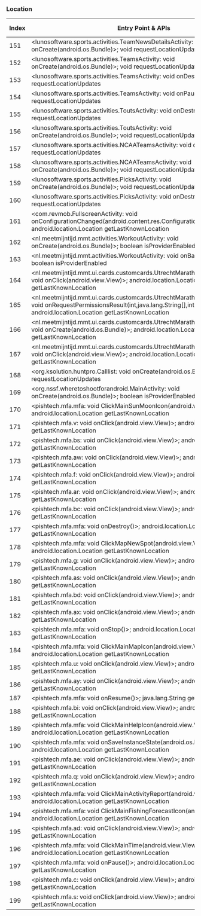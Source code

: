 ### Location
| Index | Entry Point & APIs | Screen shot | Resource id | Label |
| ------------- | ------------- | ------------- |-------------|-------------|
| 151 | <lunosoftware.sports.activities.TeamNewsDetailsActivity: void onCreate(android.os.Bundle)>; void requestLocationUpdates | ![](D:\COSMOS\output\py\Play_win8\Sports\lunosoftware.ncaabbscores\lunosoftware.sports.activities.TeamNewsDetailsActivity.png) |  | |
| 152 | <lunosoftware.sports.activities.TeamsActivity: void onCreate(android.os.Bundle)>; void requestLocationUpdates | ![](D:\COSMOS\output\py\Play_win8\Sports\lunosoftware.nbascores\lunosoftware.sports.activities.TeamsActivity.png) |  | |
| 153 | <lunosoftware.sports.activities.TeamsActivity: void onDestroy()>; void requestLocationUpdates | ![](D:\COSMOS\output\py\Play_win8\Sports\lunosoftware.nbascores\lunosoftware.sports.activities.TeamsActivity.png) |  | |
| 154 | <lunosoftware.sports.activities.TeamsActivity: void onPause()>; void requestLocationUpdates | ![](D:\COSMOS\output\py\Play_win8\Sports\lunosoftware.nbascores\lunosoftware.sports.activities.TeamsActivity.png) |  | |
| 155 | <lunosoftware.sports.activities.ToutsActivity: void onDestroy()>; void requestLocationUpdates | ![](D:\COSMOS\output\py\Play_win8\Sports\lunosoftware.ncaabbscores\lunosoftware.sports.activities.ToutsActivity.png) |  | |
| 156 | <lunosoftware.sports.activities.ToutsActivity: void onCreate(android.os.Bundle)>; void requestLocationUpdates | ![](D:\COSMOS\output\py\Play_win8\Sports\lunosoftware.ncaabbscores\lunosoftware.sports.activities.ToutsActivity.png) |  | |
| 157 | <lunosoftware.sports.activities.NCAATeamsActivity: void onDestroy()>; void requestLocationUpdates | ![](D:\COSMOS\output\py\Play_win8\Sports\lunosoftware.ncaabbscores\lunosoftware.sports.activities.NCAATeamsActivity.png) |  | |
| 158 | <lunosoftware.sports.activities.NCAATeamsActivity: void onCreate(android.os.Bundle)>; void requestLocationUpdates | ![](D:\COSMOS\output\py\Play_win8\Sports\lunosoftware.ncaabbscores\lunosoftware.sports.activities.NCAATeamsActivity.png) |  | |
| 159 | <lunosoftware.sports.activities.PicksActivity: void onCreate(android.os.Bundle)>; void requestLocationUpdates | ![](D:\COSMOS\output\py\Play_win8\Sports\lunosoftware.ncaabbscores\lunosoftware.sports.activities.PicksActivity.png) |  | |
| 160 | <lunosoftware.sports.activities.PicksActivity: void onDestroy()>; void requestLocationUpdates | ![](D:\COSMOS\output\py\Play_win8\Sports\lunosoftware.ncaabbscores\lunosoftware.sports.activities.PicksActivity.png) |  | |
| 161 | <com.revmob.FullscreenActivity: void onConfigurationChanged(android.content.res.Configuration)>; android.location.Location getLastKnownLocation | ![](D:\COSMOS\output\py\Play_win8\Sports\michigan.app\com.revmob.FullscreenActivity.png) |  | |
| 162 | <nl.meetmijntijd.mmt.activities.WorkoutActivity: void onCreate(android.os.Bundle)>; boolean isProviderEnabled | ![](D:\COSMOS\output\py\Play_win8\Sports\nl.meetmijntijd.kansascitymarathon\nl.meetmijntijd.mmt.activities.WorkoutActivity.png) |  | |
| 163 | <nl.meetmijntijd.mmt.activities.WorkoutActivity: void onBackPressed()>; boolean isProviderEnabled | ![](D:\COSMOS\output\py\Play_win8\Sports\nl.meetmijntijd.kansascitymarathon\nl.meetmijntijd.mmt.activities.WorkoutActivity.png) |  | |
| 164 | <nl.meetmijntijd.mmt.ui.cards.customcards.UtrechtMarathon.ContactActivity$1: void onClick(android.view.View)>; android.location.Location getLastKnownLocation | ![](D:\COSMOS\output\py\Play_win8\Sports\nl.meetmijntijd.kansascitymarathon\nl.meetmijntijd.mmt.ui.cards.customcards.UtrechtMarathon.ContactActivity.png) |  | |
| 165 | <nl.meetmijntijd.mmt.ui.cards.customcards.UtrechtMarathon.ContactActivity: void onRequestPermissionsResult(int,java.lang.String[],int[])>; android.location.Location getLastKnownLocation | ![](D:\COSMOS\output\py\Play_win8\Sports\nl.meetmijntijd.kansascitymarathon\nl.meetmijntijd.mmt.ui.cards.customcards.UtrechtMarathon.ContactActivity.png) |  | |
| 166 | <nl.meetmijntijd.mmt.ui.cards.customcards.UtrechtMarathon.ContactActivity: void onCreate(android.os.Bundle)>; android.location.Location getLastKnownLocation | ![](D:\COSMOS\output\py\Play_win8\Sports\nl.meetmijntijd.kansascitymarathon\nl.meetmijntijd.mmt.ui.cards.customcards.UtrechtMarathon.ContactActivity.png) |  | |
| 167 | <nl.meetmijntijd.mmt.ui.cards.customcards.UtrechtMarathon.ContactActivity$2: void onClick(android.view.View)>; android.location.Location getLastKnownLocation | ![](D:\COSMOS\output\py\Play_win8\Sports\nl.meetmijntijd.kansascitymarathon\nl.meetmijntijd.mmt.ui.cards.customcards.UtrechtMarathon.ContactActivity.png) |  | |
| 168 | <org.ksolution.huntpro.Calllist: void onCreate(android.os.Bundle)>; void requestLocationUpdates | ![](D:\COSMOS\output\py\Play_win8\Sports\org.ksolution.huntpro\org.ksolution.huntpro.Calllist.png) |  | |
| 169 | <org.nssf.wheretoshootforandroid.MainActivity: void onCreate(android.os.Bundle)>; boolean isProviderEnabled | ![](D:\COSMOS\output\py\Play_win8\Sports\org.nssf.wheretoshootforandroid\org.nssf.wheretoshootforandroid.MainActivity.png) |  | |
| 170 | <pishtech.mfa.mfa: void ClickMainSunMoonIcon(android.view.View)>; android.location.Location getLastKnownLocation | ![](D:\COSMOS\output\py\Play_win8\Sports\pishtech.mfa\pishtech.mfa.mfa.png) |  | |
| 171 | <pishtech.mfa.v: void onClick(android.view.View)>; android.location.Location getLastKnownLocation | ![](D:\COSMOS\output\py\Play_win8\Sports\pishtech.mfa\pishtech.mfa.mfa.png) |  | |
| 172 | <pishtech.mfa.bs: void onClick(android.view.View)>; android.location.Location getLastKnownLocation | ![](D:\COSMOS\output\py\Play_win8\Sports\pishtech.mfa\pishtech.mfa.mfa.png) |  | |
| 173 | <pishtech.mfa.aw: void onClick(android.view.View)>; android.location.Location getLastKnownLocation | ![](D:\COSMOS\output\py\Play_win8\Sports\pishtech.mfa\pishtech.mfa.mfa.png) |  | |
| 174 | <pishtech.mfa.f: void onClick(android.view.View)>; android.location.Location getLastKnownLocation | ![](D:\COSMOS\output\py\Play_win8\Sports\pishtech.mfa\pishtech.mfa.mfa.png) |  | |
| 175 | <pishtech.mfa.ar: void onClick(android.view.View)>; android.location.Location getLastKnownLocation | ![](D:\COSMOS\output\py\Play_win8\Sports\pishtech.mfa\pishtech.mfa.mfa.png) |  | |
| 176 | <pishtech.mfa.bc: void onClick(android.view.View)>; android.location.Location getLastKnownLocation | ![](D:\COSMOS\output\py\Play_win8\Sports\pishtech.mfa\pishtech.mfa.mfa.png) |  | |
| 177 | <pishtech.mfa.mfa: void onDestroy()>; android.location.Location getLastKnownLocation | ![](D:\COSMOS\output\py\Play_win8\Sports\pishtech.mfa\pishtech.mfa.mfa.png) |  | |
| 178 | <pishtech.mfa.mfa: void ClickMapNewSpot(android.view.View)>; android.location.Location getLastKnownLocation | ![](D:\COSMOS\output\py\Play_win8\Sports\pishtech.mfa\pishtech.mfa.mfa.png) |  | |
| 179 | <pishtech.mfa.g: void onClick(android.view.View)>; android.location.Location getLastKnownLocation | ![](D:\COSMOS\output\py\Play_win8\Sports\pishtech.mfa\pishtech.mfa.mfa.png) |  | |
| 180 | <pishtech.mfa.as: void onClick(android.view.View)>; android.location.Location getLastKnownLocation | ![](D:\COSMOS\output\py\Play_win8\Sports\pishtech.mfa\pishtech.mfa.mfa.png) |  | |
| 181 | <pishtech.mfa.bd: void onClick(android.view.View)>; android.location.Location getLastKnownLocation | ![](D:\COSMOS\output\py\Play_win8\Sports\pishtech.mfa\pishtech.mfa.mfa.png) |  | |
| 182 | <pishtech.mfa.ax: void onClick(android.view.View)>; android.location.Location getLastKnownLocation | ![](D:\COSMOS\output\py\Play_win8\Sports\pishtech.mfa\pishtech.mfa.mfa.png) |  | |
| 183 | <pishtech.mfa.mfa: void onStop()>; android.location.Location getLastKnownLocation | ![](D:\COSMOS\output\py\Play_win8\Sports\pishtech.mfa\pishtech.mfa.mfa.png) |  | |
| 184 | <pishtech.mfa.mfa: void ClickMainMapIcon(android.view.View)>; android.location.Location getLastKnownLocation | ![](D:\COSMOS\output\py\Play_win8\Sports\pishtech.mfa\pishtech.mfa.mfa.png) |  | |
| 185 | <pishtech.mfa.u: void onClick(android.view.View)>; android.location.Location getLastKnownLocation | ![](D:\COSMOS\output\py\Play_win8\Sports\pishtech.mfa\pishtech.mfa.mfa.png) |  | |
| 186 | <pishtech.mfa.ay: void onClick(android.view.View)>; android.location.Location getLastKnownLocation | ![](D:\COSMOS\output\py\Play_win8\Sports\pishtech.mfa\pishtech.mfa.mfa.png) |  | |
| 187 | <pishtech.mfa.mfa: void onResume()>; java.lang.String getBestProvider | ![](D:\COSMOS\output\py\Play_win8\Sports\pishtech.mfa\pishtech.mfa.mfa.png) |  | |
| 188 | <pishtech.mfa.bi: void onClick(android.view.View)>; android.location.Location getLastKnownLocation | ![](D:\COSMOS\output\py\Play_win8\Sports\pishtech.mfa\pishtech.mfa.mfa.png) |  | |
| 189 | <pishtech.mfa.mfa: void ClickMainHelpIcon(android.view.View)>; android.location.Location getLastKnownLocation | ![](D:\COSMOS\output\py\Play_win8\Sports\pishtech.mfa\pishtech.mfa.mfa.png) |  | |
| 190 | <pishtech.mfa.mfa: void onSaveInstanceState(android.os.Bundle)>; android.location.Location getLastKnownLocation | ![](D:\COSMOS\output\py\Play_win8\Sports\pishtech.mfa\pishtech.mfa.mfa.png) |  | |
| 191 | <pishtech.mfa.ae: void onClick(android.view.View)>; android.location.Location getLastKnownLocation | ![](D:\COSMOS\output\py\Play_win8\Sports\pishtech.mfa\pishtech.mfa.mfa.png) |  | |
| 192 | <pishtech.mfa.q: void onClick(android.view.View)>; android.location.Location getLastKnownLocation | ![](D:\COSMOS\output\py\Play_win8\Sports\pishtech.mfa\pishtech.mfa.mfa.png) |  | |
| 193 | <pishtech.mfa.mfa: void ClickMainActivityReport(android.view.View)>; android.location.Location getLastKnownLocation | ![](D:\COSMOS\output\py\Play_win8\Sports\pishtech.mfa\pishtech.mfa.mfa.png) |  | |
| 194 | <pishtech.mfa.mfa: void ClickMainFishingForecastIcon(android.view.View)>; android.location.Location getLastKnownLocation | ![](D:\COSMOS\output\py\Play_win8\Sports\pishtech.mfa\pishtech.mfa.mfa.png) |  | |
| 195 | <pishtech.mfa.ad: void onClick(android.view.View)>; android.location.Location getLastKnownLocation | ![](D:\COSMOS\output\py\Play_win8\Sports\pishtech.mfa\pishtech.mfa.mfa.png) |  | |
| 196 | <pishtech.mfa.mfa: void ClickMainTime(android.view.View)>; android.location.Location getLastKnownLocation | ![](D:\COSMOS\output\py\Play_win8\Sports\pishtech.mfa\pishtech.mfa.mfa.png) |  | |
| 197 | <pishtech.mfa.mfa: void onPause()>; android.location.Location getLastKnownLocation | ![](D:\COSMOS\output\py\Play_win8\Sports\pishtech.mfa\pishtech.mfa.mfa.png) |  | |
| 198 | <pishtech.mfa.c: void onClick(android.view.View)>; android.location.Location getLastKnownLocation | ![](D:\COSMOS\output\py\Play_win8\Sports\pishtech.mfa\pishtech.mfa.mfa.png) |  | |
| 199 | <pishtech.mfa.s: void onClick(android.view.View)>; android.location.Location getLastKnownLocation | ![](D:\COSMOS\output\py\Play_win8\Sports\pishtech.mfa\pishtech.mfa.mfa.png) |  | |
